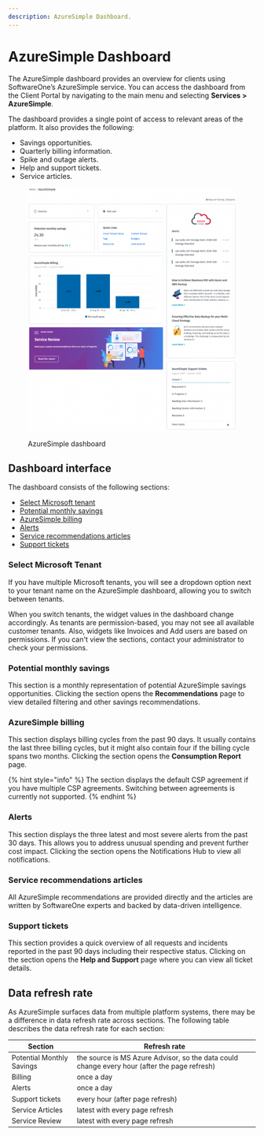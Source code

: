 ```yaml
---
description: AzureSimple Dashboard.
---
```


# AzureSimple Dashboard

The AzureSimple dashboard provides an overview for clients using SoftwareOne’s AzureSimple service.   You can access the dashboard from the Client Portal by navigating to the main menu and selecting **Services >  AzureSimple**.

The dashboard provides a single point of access to relevant areas of the platform. It also provides the following:

* Savings opportunities.
* Quarterly billing information.
* Spike and outage alerts.
* Help and support tickets.
* Service articles.

<figure><img src="../../.gitbook/assets/image (13) (1) (1).png" alt=""><figcaption><p>AzureSimple dashboard</p></figcaption></figure>

## Dashboard interface <a href="#selecting-your-tenant" id="selecting-your-tenant"></a>

The dashboard consists of the following sections:

* [Select Microsoft tenant](azuresimple-dashboard.md#select-microsoft-tenant)
* [Potential monthly savings](azuresimple-dashboard.md#monthly-potential-savings)
* [AzureSimple billing](azuresimple-dashboard.md#billing-information)
* [Alerts](azuresimple-dashboard.md#spike-outage-alerts)
* [Service recommendations articles](azuresimple-dashboard.md#service-recommendations-articles)
* [Support tickets](azuresimple-dashboard.md#help-and-support-overview)

### Select Microsoft Tenant

If you have multiple Microsoft tenants, you will see a dropdown option next to your tenant name on the AzureSimple dashboard, allowing you to switch between tenants.&#x20;

When you switch tenants, the widget values in the dashboard change accordingly. As tenants are permission-based, you may not see all available customer tenants.  Also, widgets like Invoices and Add users are based on permissions. If you can't view the sections, contact your administrator to check your permissions.

### Potential monthly savings <a href="#monthly-potential-savings" id="monthly-potential-savings"></a>

This section is a monthly representation of potential AzureSimple savings opportunities. Clicking the section opens the **Recommendations** page to view detailed filtering and other savings recommendations.

### AzureSimple billing <a href="#billing-information" id="billing-information"></a>

This section displays billing cycles from the past 90 days. It usually contains the last three billing cycles, but it might also contain four if the billing cycle spans two months. Clicking the section opens the **Consumption Report** page.

{% hint style="info" %}
The section displays the default CSP agreement if you have multiple CSP agreements. Switching between agreements is currently not supported.
{% endhint %}

### Alerts <a href="#spike-outage-alerts" id="spike-outage-alerts"></a>

This section displays the three latest and most severe alerts from the past 30 days. This allows you to address unusual spending and prevent further cost impact. Clicking the section opens the Notifications Hub to view all notifications.

### Service recommendations articles <a href="#service-recommendations-articles" id="service-recommendations-articles"></a>

All AzureSimple recommendations are provided directly and the articles are written by SoftwareOne experts and backed by data-driven intelligence.

### Support tickets <a href="#help-and-support-overview" id="help-and-support-overview"></a>

This section provides a quick overview of all requests and incidents reported in the past 90 days including their respective status. Clicking on the section opens the **Help and Support** page where you can view all ticket details.

## Data refresh rate <a href="#data-refresh-rate" id="data-refresh-rate"></a>

As AzureSimple surfaces data from multiple platform systems, there may be a difference in data refresh rate across sections. The following table describes the data refresh rate for each section:

| Section                   | Refresh rate                                                                                 |
| ------------------------- | -------------------------------------------------------------------------------------------- |
| Potential Monthly Savings | the source is MS Azure Advisor, so the data could change every hour (after the page refresh) |
| Billing                   | once a day                                                                                   |
| Alerts                    | once a day                                                                                   |
| Support tickets           | every hour (after page refresh)                                                              |
| Service Articles          | latest with every page refresh                                                               |
| Service Review            | latest with every page refresh                                                               |
